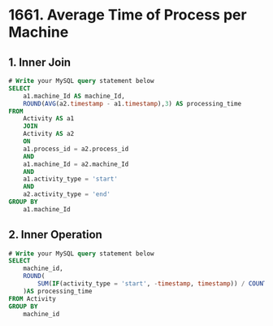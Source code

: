 # 1661. Average Time of Process per Machine

## 1. Inner Join

```sql
# Write your MySQL query statement below
SELECT
    a1.machine_Id AS machine_Id,
    ROUND(AVG(a2.timestamp - a1.timestamp),3) AS processing_time 
FROM
    Activity AS a1
    JOIN
    Activity AS a2
    ON
    a1.process_id = a2.process_id
    AND
    a1.machine_Id = a2.machine_Id
    AND
    a1.activity_type = 'start'
    AND 
    a2.activity_type = 'end'
GROUP BY
    a1.machine_Id

```

## 2. Inner Operation

```sql
# Write your MySQL query statement below
SELECT
    machine_id,
    ROUND(
        SUM(IF(activity_type = 'start', -timestamp, timestamp)) / COUNT(DISTINCT(process_id)),3
    )AS processing_time
FROM Activity
GROUP BY
    machine_id
```

